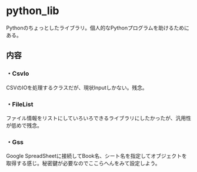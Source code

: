 # python_lib
Pythonのちょっとしたライブラリ。個人的なPythonプログラムを助けるためにある。

## 内容
### ・CsvIo
CSVのIOを処理するクラスだが、現状Inputしかない。残念。

### ・FileList
ファイル情報をリストにしていろいろできるライブラリにしたかったが、汎用性が低めで残念。

### ・Gss
Google SpreadSheetに接続してBook名、シート名を指定してオブジェクトを取得する感じ。秘密鍵が必要なのでここらへんをみて設定しよう。

